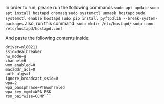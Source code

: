 In order to run, please run the following commands
```sudo apt update```
```sudo apt install hostapd dnsmasq```
```sudo systemctl unmask hostapd```
```sudo systemctl enable hostapd```
```sudo pip install pyftpdlib --break-system-packages```
also, run this command:
```sudo mkdir /etc/hostapd/```
```sudo nano /etc/hostapd/hostapd.conf```

And paste the following contents inside:

```interface=wlan0
driver=nl80211
ssid=Dealbreaker
hw_mode=g
channel=6
wmm_enabled=0
macaddr_acl=0
auth_algs=1
ignore_broadcast_ssid=0
wpa=2
wpa_passphrase=PTWwohrnled
wpa_key_mgmt=WPA-PSK
rsn_pairwise=CCMP```

